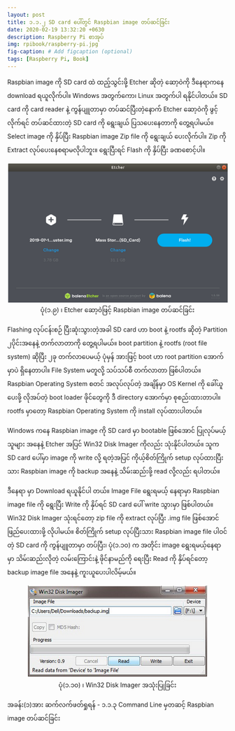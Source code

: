 ```yaml
---
layout: post
title: ၁.၁.၂ SD card ပေါ်တွင် Raspbian image တပ်ဆင်ခြင်း
date: 2020-02-19 13:32:20 +0630
description: Raspberry Pi စာအုပ်
img: rpibook/raspberry-pi.jpg
fig-caption: # Add figcaption (optional)
tags: [Raspberry Pi, Book]
---
```

Raspbian image ကို SD card ထဲ ထည့်သွင်းဖို့ Etcher ဆိုတဲ့ ဆော့ဝဲကို <a style="text-decoration:none" href="https://www.balena.io/etcher/">ဒီနေရာ</a>ကနေ download ရယူလိုက်ပါ။ Windows အတွက်ကော၊ Linux အတွက်ပါ ရနိုင်ပါတယ်။ SD card ကို card reader နဲ့ ကွန်ပျူတာမှာ တပ်ဆင်ပြီးတဲ့နောက် Etcher ဆော့ဝဲကို ဖွင့်လိုက်ရင် တပ်ဆင်ထားတဲ့ SD card ကို ရွေးချယ် ပြသပေးနေတာကို တွေ့ရပါမယ်။ Select image ကို နှိပ်ပြီး Raspbian image Zip file ကို ရွေးချယ် ပေးလိုက်ပါ။ Zip ကို Extract လုပ်ပေးနေစရာမလိုပါဘူး။ ရွေးပြီးရင် Flash ကို နှိပ်ပြီး ခဏစောင့်ပါ။

<p align="center">
<img src="/assets/img/rpibook/etcher.png">
<br>
<a>ပုံ(၁.၉) ၊ Etcher ဆော့ဝဲဖြင့် Raspbian image တပ်ဆင်ခြင်း</a>
</p>

Flashing လုပ်ငန်းစဉ် ပြီးဆုံးသွားတဲ့အခါ SD card ဟာ boot နဲ့ rootfs ဆိုတဲ့ Partition ၂ပိုင်းအနေနဲ့ တက်လာတာကို တွေ့ရပါမယ်။ boot partition နဲ့ rootfs (root file system) ဆိုပြီး ၂ခု တက်လာပေမယ့် ပုံမှန် အားဖြင့် boot ဟာ root partition အောက်မှာပဲ ရှိနေတာပါ။ File System မတူလို့ သပ်သပ်စီ တက်လာတာ ဖြစ်ပါတယ်။ Raspbian Operating System စတင် အလုပ်လုပ်တဲ့ အချိန်မှာ OS Kernel ကို ခေါ်ယူပေးဖို့ လိုအပ်တဲ့ boot loader ဖိုင်တွေကို ဒီ directory အောက်မှာ စုစည်းထားတာပါ။ rootfs မှာတော့ Raspbian Operating System ကို install လုပ်ထားပါတယ်။

Windows ကနေ Raspbian image ကို SD card မှာ bootable ဖြစ်အောင် ပြုလုပ်မယ့်သူများ အနေနဲ့ Etcher အပြင် Win32 Disk Imager ကိုလည်း သုံးနိုင်ပါတယ်။ သူက SD card ပေါ်မှာ image ကို write လို့ ရတဲ့အပြင် ကိုယ့်စိတ်ကြိုက် setup လုပ်ထားပြီးသား Raspbian image ကို backup အနေနဲ့ သိမ်းဆည်းဖို့ read လို့လည်း ရပါတယ်။

<a style="text-decoration:none" href="https://sourceforge.net/projects/win32diskimager/">ဒီနေရာ</a> မှာ Download ရယူနိုင်ပါ တယ်။ Image File ရွေးရမယ့် နေရာမှာ Raspbian image file ကို ရွေးပြီး Write ကို နှိပ်ရင် SD card ပေါ် write သွားမှာ ဖြစ်ပါတယ်။ Win32 Disk Imager သုံးရင်တော့ zip file ကို extract လုပ်ပြီး .img file ဖြစ်အောင် ဖြည်ပေးထားဖို့ လိုပါမယ်။ စိတ်ကြိုက် setup လုပ်ပြီးသား Raspbian image file ပါဝင်တဲ့ SD card ကို ကွန်ပျူတာမှာ တပ်ပြီး၊  ပုံ(၁.၁၀) က အတိုင်း image ရွေးရမယ့်နေရာမှာ သိမ်းဆည်းလိုတဲ့ လမ်းကြောင်းနဲ့ ဖိုင်နာမည်ကို ရေးပြီး Read ကို နှိပ်ရင်တော့ backup image file အနေနဲ့ ကူးယူပေးပါလိမ့်မယ်။

<p align="center">
<img src="/assets/img/rpibook/win32.png">
<br>
<a>ပုံ(၁.၁၀) ၊ Win32 Disk Imager အသုံးပြုခြင်း</a>
</p>

အခန်း(၁)အား ဆက်လက်ဖတ်ရှုရန် - <a style="text-decoration:none" href="https://kogyikaunghtet.github.io/cmd-os/">၁.၁.၃ Command Line မှတဆင့် Raspbian image တပ်ဆင်ခြင်း</a>
